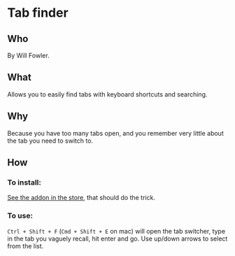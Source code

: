 # Tab finder

## Who
By Will Fowler.

## What
Allows you to easily find tabs with keyboard shortcuts and searching.

## Why
Because you have too many tabs open, and you remember very little about the tab you need to switch to.

## How
### To install:
[See the addon in the store](https://addons.mozilla.org/en-US/firefox/addon/super-tab-finder/), that should do the trick.
### To use:
`Ctrl + Shift + F` (`Cmd + Shift + E` on mac) will open the tab switcher, type in the tab you vaguely recall, hit enter and go. Use up/down arrows to select from the list.